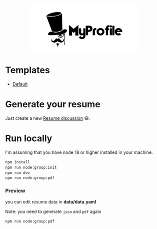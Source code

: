 <p align="center">
  <img src="./doc/logo.webp">
</p>

# Templates

-   [Default](./data/examples/default.pdf)

# Generate your resume

Just create a new [Resume discussion](https://github.com/shield-wall/myprofile/discussions/new?category=resume) :smiley:.

# Run locally

I'm assuming that you have node 18 or higher installed in your machine.

```bash
npm install
npm run node:group:init
npm run dev
npm run node:group:pdf
```

### Preview

you can edit resume data in **data/data.yaml**

Note: you need to generate `json` and `pdf` again

```bash
npm run node:group:pdf
```
